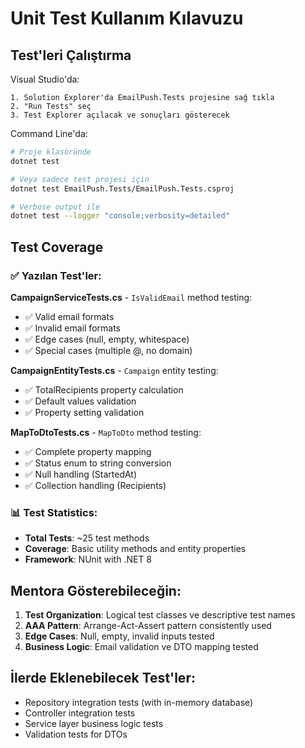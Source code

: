 # Unit Test Kullanım Kılavuzu

## Test'leri Çalıştırma

Visual Studio'da:
```
1. Solution Explorer'da EmailPush.Tests projesine sağ tıkla
2. "Run Tests" seç
3. Test Explorer açılacak ve sonuçları gösterecek
```

Command Line'da:
```bash
# Proje klasöründe
dotnet test

# Veya sadece test projesi için
dotnet test EmailPush.Tests/EmailPush.Tests.csproj

# Verbose output ile
dotnet test --logger "console;verbosity=detailed"
```

## Test Coverage

### ✅ Yazılan Test'ler:

**CampaignServiceTests.cs** - `IsValidEmail` method testing:
- ✅ Valid email formats  
- ✅ Invalid email formats
- ✅ Edge cases (null, empty, whitespace)
- ✅ Special cases (multiple @, no domain)

**CampaignEntityTests.cs** - `Campaign` entity testing:
- ✅ TotalRecipients property calculation
- ✅ Default values validation
- ✅ Property setting validation

**MapToDtoTests.cs** - `MapToDto` method testing:
- ✅ Complete property mapping
- ✅ Status enum to string conversion
- ✅ Null handling (StartedAt)
- ✅ Collection handling (Recipients)

### 📊 Test Statistics:
- **Total Tests**: ~25 test methods
- **Coverage**: Basic utility methods and entity properties
- **Framework**: NUnit with .NET 8

## Mentora Gösterebileceğin:

1. **Test Organization**: Logical test classes ve descriptive test names
2. **AAA Pattern**: Arrange-Act-Assert pattern consistently used
3. **Edge Cases**: Null, empty, invalid inputs tested
4. **Business Logic**: Email validation ve DTO mapping tested

## İlerde Eklenebilecek Test'ler:

- Repository integration tests (with in-memory database)
- Controller integration tests  
- Service layer business logic tests
- Validation tests for DTOs